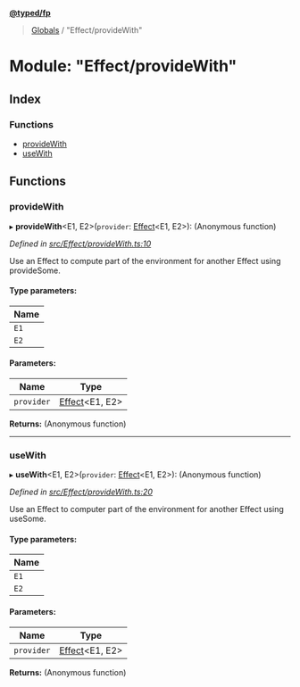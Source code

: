 **[@typed/fp](../README.md)**

> [Globals](../globals.md) / "Effect/provideWith"

# Module: "Effect/provideWith"

## Index

### Functions

* [provideWith](_effect_providewith_.md#providewith)
* [useWith](_effect_providewith_.md#usewith)

## Functions

### provideWith

▸ **provideWith**\<E1, E2>(`provider`: [Effect](_effect_effect_.effect.md)\<E1, E2>): (Anonymous function)

*Defined in [src/Effect/provideWith.ts:10](https://github.com/TylorS/typed-fp/blob/8639976/src/Effect/provideWith.ts#L10)*

Use an Effect to compute part of the environment for another Effect using provideSome.

#### Type parameters:

Name |
------ |
`E1` |
`E2` |

#### Parameters:

Name | Type |
------ | ------ |
`provider` | [Effect](_effect_effect_.effect.md)\<E1, E2> |

**Returns:** (Anonymous function)

___

### useWith

▸ **useWith**\<E1, E2>(`provider`: [Effect](_effect_effect_.effect.md)\<E1, E2>): (Anonymous function)

*Defined in [src/Effect/provideWith.ts:20](https://github.com/TylorS/typed-fp/blob/8639976/src/Effect/provideWith.ts#L20)*

Use an Effect to computer part of the environment for another Effect using useSome.

#### Type parameters:

Name |
------ |
`E1` |
`E2` |

#### Parameters:

Name | Type |
------ | ------ |
`provider` | [Effect](_effect_effect_.effect.md)\<E1, E2> |

**Returns:** (Anonymous function)
